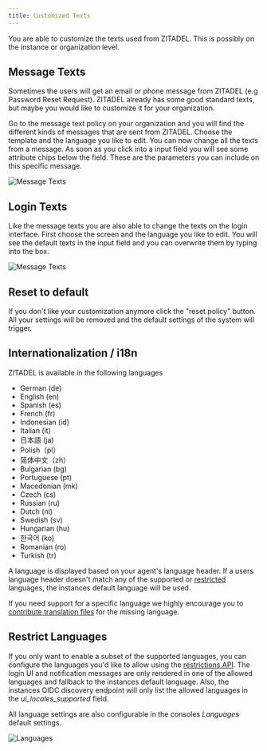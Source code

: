 ```yaml
---
title: Customized Texts
---
```


You are able to customize the texts used from ZITADEL. This is possibly on the instance or organization level.

## Message Texts

Sometimes the users will get an email or phone message from ZITADEL (e.g Password Reset Request).
ZITADEL already has some good standard texts, but maybe you would like to customize it for your organization.

Go to the message text policy on your organization and you will find the different kinds of messages that are sent from ZITADEL. 
Choose the template and the language you like to edit. 
You can now change all the texts from a message. 
As soon as you click into a input field you will see some attribute chips below the field. 
These are the parameters you can include on this specific message.

![Message Texts](/img/console_message_texts.png)

## Login Texts

Like the message texts you are also able to change the texts on the login interface. 
First choose the screen and the language you like to edit. 
You will see the default texts in the input field and you can overwrite them by typing into the box.

![Message Texts](/img/console_login_texts.png)

## Reset to default

If you don't like your customization anymore click the "reset policy" button.
All your settings will be removed and the default settings of the system will trigger.

## Internationalization / i18n

ZITADEL is available in the following languages

- German (de)
- English (en)
- Spanish (es)
- French (fr)
- Indonesian (id)
- Italian (it)
- 日本語 (ja)
- Polish（pl）
- 简体中文（zh）
- Bulgarian (bg)
- Portuguese (pt)
- Macedonian (mk)
- Czech (cs)
- Russian (ru)
- Dutch (nl)
- Swedish (sv)
- Hungarian (hu)
- 한국어 (ko)
- Romanian (ro)
- Turkish (tr)

A language is displayed based on your agent's language header.
If a users language header doesn't match any of the supported or [restricted](#restrict-languages) languages, the instances default language will be used.

If you need support for a specific language we highly encourage you to [contribute translation files](https://github.com/zitadel/zitadel/blob/main/CONTRIBUTING.md) for the missing language.

## Restrict Languages

If you only want to enable a subset of the supported languages, you can configure the languages you'd like to allow using the [restrictions API](./restrictions.md).
The login UI and notification messages are only rendered in one of the allowed languages and fallback to the instances default language.
Also, the instances OIDC discovery endpoint will only list the allowed languages in the *ui_locales_supported* field.

All language settings are also configurable in the consoles *Languages* default settings.

![Languages](/img/guides/console/languages.png)
